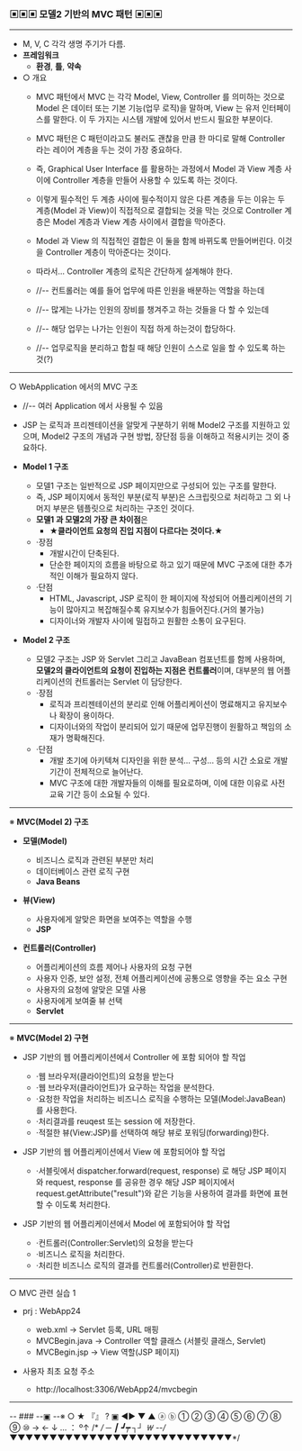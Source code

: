 ### ▣▣▣ 모델2 기반의 MVC 패턴 ▣▣▣
---
- M, V, C 각각 생명 주기가 다름.
- **프레임워크**
  -  **환경**, **틀**, **약속**
- ○ 개요
   - MVC 패턴에서 MVC 는 각각 Model, View, Controller 를 의미하는 것으로
  Model 은 데이터 또는 기본 기능(업무 로직)을 말하며, 
  View 는 유저 인터페이스를 말한다.
  이 두 가지는 시스템 개발에 있어서 반드시 필요한 부분이다.
  
  - MVC 패턴은 C 패턴이라고도 불러도 괜찮을 만큼
  한 마디로 말해 Controller 라는 레이어 계층을 두는 것이 가장 중요하다.
  - 즉, Graphical User Interface 를 활용하는 과정에서
  Model 과 View 계층 사이에
  Controller 계층을 만들어 사용할 수 있도록 하는 것이다.
  
  - 이렇게 필수적인 두 계층 사이에
  필수적이지 않은 다른 계층을 두는 이유는
  두 계층(Model 과 View)이 직접적으로 결합되는 것을 막는 것으로
  Controller 계층은 Model 계층과 View 계층 사이에서 결합을 막아준다.
  - Model 과 View 의 직접적인 결합은 이 둘을 함께 바뀌도록 만들어버린다.
  이것을 Controller 계층이 막아준다는 것이다.
  - 따라서... Controller 계층의 로직은 간단하게 설계해야 한다.
  - //-- 컨트롤러는 예를 들어 업무에 따른 인원을 배분하는 역할을 하는데
  - //-- 많게는 나가는 인원의 장비를 챙겨주고 하는 것들을 다 할 수 있는데
  - //-- 해당 업무는 나가는 인원이 직접 하게 하는것이 합당하다.
  - //-- 업무로직을 분리하고 합칠 때 해당 인원이 스스로 일을 할 수 있도록 하는것(?)
---
○ WebApplication 에서의 MVC 구조
  - //-- 여러 Application 에서 사용될 수 있음
  - JSP 는 로직과 프리젠테이션을 알맞게 구분하기 위해
  Model2 구조를 지원하고 있으며,
  Model2 구조의 개념과 구현 방법, 장단점 등을 이해하고
  적용시키는 것이 중요하다.

 - **Model 1 구조**
   - 모델1 구조는 일반적으로 JSP 페이지만으로 구성되어 있는 구조를 말한다.
   - 즉, JSP 페이지에서 동적인 부분(로직 부분)은 스크립릿으로 처리하고
     그 외 나머지 부분은 템플릿으로 처리하는 구조인 것이다.
   - **모델1 과 모델2의 가장 큰 차이점**은
     - **★클라이언트 요청의 진입 지점이 다르다는 것이다.★**
   - ·장점
      - 개발시간이 단축된다.
      - 단순한 페이지의 흐름을 바탕으로 하고 있기 때문에 MVC 구조에 대한 추가적인 이해가 필요하지 않다.
   - ·단점
      - HTML, Javascript, JSP 로직이 한 페이지에 작성되어
        어플리케이션의 기능이 많아지고 복잡해질수록 유지보수가 힘들어진다.(거의 불가능)
      - 디자이너와 개발자 사이에 밀접하고 원활한 소통이 요구된다.

 - **Model 2 구조**
   - 모델2 구조는 JSP 와 Servlet 그리고 JavaBean 컴포넌트를 함께 사용하며, 
   **모델2의 클라이언트의 요청이 진입하는 지점은 컨트롤러**이며,
   대부분의 웹 어플리케이션의 컨트롤러는 Servlet 이 담당한다.
   - ·장점
      - 로직과 프리젠테이션의 분리로 인해 어플리케이션이 명료해지고 유지보수나 확장이 용이하다.
      - 디자이너와의 작업이 분리되어 있기 때문에 업무진행이 원활하고 책임의 소재가 명확해진다.
   - ·단점
      - 개발 초기에 아키텍쳐 디자인을 위한 분석... 구성... 등의
      시간 소요로 개발 기간이 전체적으로 늘어난다.
      - MVC 구조에 대한 개발자들의 이해를 필요로하며,
      이에 대한 이유로 사전 교육 기간 등이 소요될 수 있다.
---
※ **MVC(Model 2) 구조**
   - **모델(Model)**
      - 비즈니스 로직과 관련된 부분만 처리
      - 데이터베이스 관련 로직 구현
      - **Java Beans**

   - **뷰(View)**
      - 사용자에게 알맞은 화면을 보여주는 역할을 수행
      - **JSP**

   - **컨트롤러(Controller)**
      - 어플리케이션의 흐름 제어나 사용자의 요청 구현
      - 사용자 인증, 보안 설정, 전체 어플리케이션에 공통으로 영향을 주는 요소 구현
      - 사용자의 요청에 알맞은 모델 사용
      - 사용자에게 보여줄 뷰 선택
      - **Servlet**
---
※ **MVC(Model 2) 구현**
   - JSP 기반의 웹 어플리케이션에서 Controller 에 포함 되어야 할 작업
      - ·웹 브라우저(클라이언트)의 요청을 받는다
      - ·웹 브라우저(클라이언트)가 요구하는 작업을 분석한다.
      - ·요청한 작업을 처리하는 비즈니스 로직을 수행하는 모델(Model:JavaBean)를 사용한다.
      - ·처리결과를 reuqest 또는 session 에 저장한다.
      - ·적절한 뷰(View:JSP)를 선택하여 해당 뷰로 포워딩(forwarding)한다.

   - JSP 기반의 웹 어플리케이션에서 View 에 포함되어야 할 작업
      - ·서블릿에서 dispatcher.forward(request, response) 로
       해당 JSP 페이지와 request, response 를 공유한 경우
       해당 JSP 페이지에서 request.getAttribute("result")와 같은 기능을 사용하여
       결과를 화면에 표현할 수 이도록 처리한다.

   - JSP 기반의 웹 어플리케이션에서 Model 에 포함되어야 할 작업
      - ·컨트롤러(Controller:Servlet)의 요청을 받는다
      - ·비즈니스 로직을 처리한다.
      - ·처리한 비즈니스 로직의 결과를 컨트롤러(Controller)로 반환한다.
----


○ MVC 관련 실습 1
   - prj : WebApp24
     - web.xml       → Servlet 등록, URL 매핑
     - MVCBegin.java → Controller 역할 클래스 (서블릿 클래스, Servlet)
     - MVCBegin.jsp  → View 역할(JSP 페이지)

   - 사용자 최초 요청 주소
     - http://localhost:3306/WebApp24/mvcbegin
 
---
-- ### --▣ --※ ○ ★ 『』 ? ▣ ◀▶ ▼ ▲ ⓐ ⓑ ① ② ③ ④ ⑤ ⑥ ⑦ ⑧ ⑨ ⑩  →   ←  ↓  …  ： º↑ /* */  ─ ┃ ┛┯ ┐┘ ￦
--/*▼▼▼▼▼▼▼▼▼▼▼▼▼▼▼▼▼▼▼▼▼▼▼▼▼▼▼▼*/